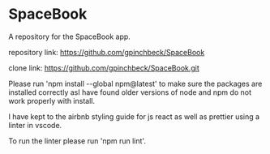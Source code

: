# SpaceBook
A repository for the SpaceBook app.

repository link:
https://github.com/gpinchbeck/SpaceBook

clone link:
https://github.com/gpinchbeck/SpaceBook.git

Please run 'npm install --global npm@latest' to make sure the packages are installed correctly asI have found older versions of node and npm do not work properly with install.

I have kept to the airbnb styling guide for js react as well as prettier using a linter in vscode.

To run the linter please run 'npm run lint'.
